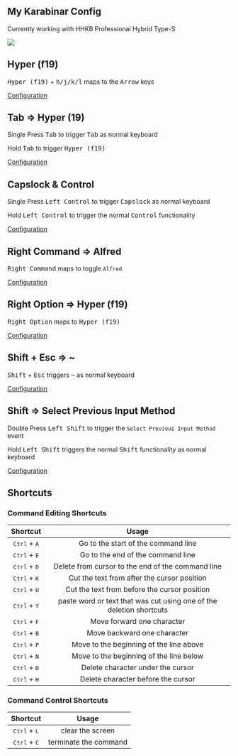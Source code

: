 ## My Karabinar Config

Currently working with HHKB Professional Hybrid Type-S

![](https://github.com/yqlbu/karabinar/blob/master/hhkb.jpg?raw=true)

## Hyper (f19)

<kbd>Hyper (f19)</kbd> + <Kbd>h/j/k/l</Kbd> maps to the <kbd>Arrow</kbd> keys

[Configuration](https://github.com/yqlbu/karabinar/blob/master/assets/complex_modifications/f19.json?ts=2)

## Tab => Hyper (19)

Single Press <kbd>Tab</kbd> to trigger <kbd>Tab</kbd> as normal keyboard

Hold <kbd>Tab</kbd> to trigger <kbd>Hyper (f19)</kbd>

[Configuration](https://github.com/yqlbu/karabinar/blob/master/assets/complex_modifications/f19.json?ts=2)

## Capslock & Control

Single Press <kbd>Left Control</kbd> to trigger <kbd>Capslock</kbd> as normal keyboard

Hold <kbd>Left Control</kbd> to trigger the normal <kbd>Control</kbd> functionality

[Configuration](https://github.com/yqlbu/karabinar/blob/master/assets/complex_modifications/capslock_control.json?ts=2)

## Right Command => Alfred

<kbd>Right Command</kbd> maps to toggle `Alfred`

[Configuration](https://github.com/yqlbu/karabinar/blob/master/assets/complex_modifications/right_cmd_alfred.json?ts=2)

## Right Option => Hyper (f19)

<kbd>Right Option</kbd> maps to <kbd>Hyper (f19)</kbd>

[Configuration](https://github.com/yqlbu/karabinar/blob/master/assets/complex_modifications/right_option_f19.json?ts=2)

## Shift + Esc => ~

<kbd>Shift</kbd> + <kbd>Esc</kbd> triggers <kbd>~</kbd> as normal keyboard

[Configuration](https://github.com/yqlbu/karabinar/blob/master/assets/complex_modifications/shift_esc.json?ts=2)

## Shift => Select Previous Input Method

Double Press <kbd>Left Shift</kbd> to trigger the `Select Previous Input Method` event

Hold <kbd>Left Shift</kbd> triggers the normal <kbd>Shift</kbd> functionality as normal keyboard

[Configuration](https://github.com/yqlbu/karabinar/blob/master/assets/complex_modifications/shift_input_switch.json?ts=2)

## Shortcuts

### Command Editing Shortcuts

|            Shortcut            |                            Usage                             |
| :----------------------------: | :----------------------------------------------------------: |
| <kbd>Ctrl</kbd> + <kbd>A</kbd> |             Go to the start of the command line              |
| <kbd>Ctrl</kbd> + <kbd>E</kbd> |              Go to the end of the command line               |
| <kbd>Ctrl</kbd> + <kbd>D</kbd> |      Delete from cursor to the end of the command line       |
| <kbd>Ctrl</kbd> + <kbd>K</kbd> |         Cut the text from after the cursor position          |
| <kbd>Ctrl</kbd> + <kbd>U</kbd> |         Cut the text from before the cursor position         |
| <kbd>Ctrl</kbd> + <kbd>Y</kbd> | paste word or text that was cut using one of the deletion shortcuts |
| <kbd>Ctrl</kbd> + <kbd>F</kbd> |                  Move forward one character                  |
| <kbd>Ctrl</kbd> + <kbd>B</kbd> |                 Move backward one character                  |
| <kbd>Ctrl</kbd> + <kbd>P</kbd> |           Move to the beginning of the line above            |
| <kbd>Ctrl</kbd> + <kbd>N</kbd> |           Move to the beginning of the line below            |
| <kbd>Ctrl</kbd> + <kbd>D</kbd> |              Delete character under the cursor               |
| <kbd>Ctrl</kbd> + <kbd>H</kbd> |              Delete character before the cursor              |

### Command Control Shortcuts

|            Shortcut            |         Usage         |
| :----------------------------: | :-------------------: |
| <kbd>Ctrl</kbd> + <kbd>L</kbd> |   clear the screen    |
| <kbd>Ctrl</kbd> + <kbd>C</kbd> | terminate the command |
